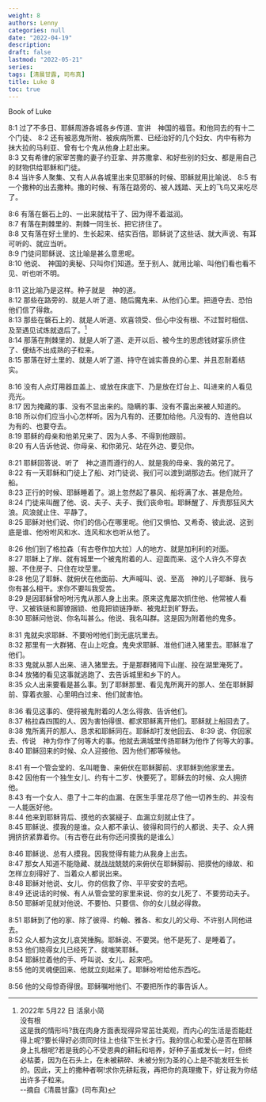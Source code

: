 ```yaml
---
weight: 8
authors: Lenny
categories: null
date: "2022-04-19"
description: 
draft: false
lastmod: "2022-05-21"
series:
tags: [清晨甘露, 司布真]
title: Luke 8
toc: true
---
```

Book of Luke
<!--more-->


8:1 过了不多日、耶稣周游各城各乡传道、宣讲　神国的福音。和他同去的有十二个门徒、
8:2 还有被恶鬼所附、被疾病所累、已经治好的几个妇女、内中有称为抹大拉的马利亚、曾有七个鬼从他身上赶出来。  
8:3 又有希律的家宰苦撒的妻子约亚拿、并苏撒拿、和好些别的妇女、都是用自己的财物供给耶稣和门徒。  
8:4 当许多人聚集、又有人从各城里出来见耶稣的时候、耶稣就用比喻说、
8:5 有一个撒种的出去撒种。撒的时候、有落在路旁的、被人践踏、天上的飞鸟又来吃尽了。  

8:6 有落在磐石上的、一出来就枯干了、因为得不着滋润。  
8:7 有落在荆棘里的、荆棘一同生长、把它挤住了。  
8:8 又有落在好土里的、生长起来、结实百倍。耶稣说了这些话、就大声说、有耳可听的、就应当听。  
8:9 门徒问耶稣说、这比喻是甚么意思呢。  
8:10 他说、　神国的奥秘、只叫你们知道。至于别人、就用比喻、叫他们看也看不见、听也听不明。  

8:11 这比喻乃是这样。种子就是　神的道。  
8:12 那些在路旁的、就是人听了道、随后魔鬼来、从他们心里。把道夺去、恐怕他们信了得救。  
8:13 那些在磐石上的、就是人听道、欢喜领受、但心中没有根、不过暂时相信、及至遇见试炼就退后了。[^1]  
8:14 那落在荆棘里的、就是人听了道、走开以后、被今生的思虑钱财宴乐挤住了、便结不出成熟的子粒来。  
8:15 那落在好土里的、就是人听了道、持守在诚实善良的心里、并且忍耐着结实。  

8:16 没有人点灯用器皿盖上、或放在床底下、乃是放在灯台上、叫进来的人看见亮光。  
8:17 因为掩藏的事、没有不显出来的。隐瞒的事、没有不露出来被人知道的。  
8:18 所以你们应当小心怎样听。因为凡有的、还要加给他。凡没有的、连他自以为有的、也要夺去。  
8:19 耶稣的母亲和他弟兄来了、因为人多、不得到他跟前。  
8:20 有人告诉他说、你母亲、和你弟兄、站在外边、要见你。  

8:21 耶稣回答说、听了　神之道而遵行的人、就是我的母亲、我的弟兄了。  
8:22 有一天耶稣和门徒上了船、对门徒说、我们可以渡到湖那边去。他们就开了船。  
8:23 正行的时候、耶稣睡着了。湖上忽然起了暴风、船将满了水、甚是危险。  
8:24 门徒来叫醒了他、说、夫子、夫子、我们丧命啦。耶稣醒了、斥责那狂风大浪。风浪就止住、平静了。  
8:25 耶稣对他们说、你们的信心在哪里呢。他们又惧怕、又希奇、彼此说、这到底是谁、他吩咐风和水、连风和水也听从他了。  

8:26 他们到了格拉森〔有古卷作加大拉〕人的地方、就是加利利的对面。  
8:27 耶稣上了岸、就有城里一个被鬼附着的人、迎面而来、这个人许久不穿衣服、不住房子、只住在坟茔里。  
8:28 他见了耶稣、就俯伏在他面前、大声喊叫、说、至高　神的儿子耶稣、我与你有甚么相干。求你不要叫我受苦。  
8:29 是因耶稣曾吩咐污鬼从那人身上出来。原来这鬼屡次抓住他、他常被人看守、又被铁链和脚镣捆锁、他竟把锁链挣断、被鬼赶到旷野去。  
8:30 耶稣问他说、你名叫甚么。他说、我名叫群。这是因为附着他的鬼多。  

8:31 鬼就央求耶稣、不要吩咐他们到无底坑里去。  
8:32 那里有一大群猪、在山上吃食。鬼央求耶稣、准他们进入猪里去。耶稣准了他们。  
8:33 鬼就从那人出来、进入猪里去。于是那群猪闯下山崖、投在湖里淹死了。  
8:34 放猪的看见这事就逃跑了、去告诉城里和乡下的人。  
8:35 众人出来要看是甚么事。到了耶稣那里、看见鬼所离开的那人、坐在耶稣脚前、穿着衣服、心里明白过来、他们就害怕。  

8:36 看见这事的、便将被鬼附着的人怎么得救、告诉他们。  
8:37 格拉森四围的人、因为害怕得很、都求耶稣离开他们。耶稣就上船回去了。  
8:38 鬼所离开的那人、恳求和耶稣同在。耶稣却打发他回去、
8:39 说、你回家去、传说　神为你作了何等大的事。他就去满城里传扬耶稣为他作了何等大的事。  
8:40 耶稣回来的时候、众人迎接他、因为他们都等候他。  

8:41 有一个管会堂的、名叫睚鲁、来俯伏在耶稣脚前、求耶稣到他家里去。  
8:42 因他有一个独生女儿、约有十二岁、快要死了。耶稣去的时候、众人拥挤他。  
8:43 有一个女人、患了十二年的血漏、在医生手里花尽了他一切养生的、并没有一人能医好他。  
8:44 他来到耶稣背后、摸他的衣裳繸子、血漏立刻就止住了。  
8:45 耶稣说、摸我的是谁。众人都不承认、彼得和同行的人都说、夫子、众人拥拥挤挤紧靠着你。〔有古卷在此有你还问摸我的是谁么〕

8:46 耶稣说、总有人摸我。因我觉得有能力从我身上出去。  
8:47 那女人知道不能隐藏、就战战兢兢的来俯伏在耶稣脚前、把摸他的缘故、和怎样立刻得好了、当着众人都说出来。  
8:48 耶稣对他说、女儿、你的信救了你、平平安安的去吧。  
8:49 还说话的时候、有人从管会堂的家里来说、你的女儿死了、不要劳动夫子。  
8:50 耶稣听见就对他说、不要怕、只要信、你的女儿就必得救。  

8:51 耶稣到了他的家、除了彼得、约翰、雅各、和女儿的父母、不许别人同他进去。  
8:52 众人都为这女儿哀哭捶胸。耶稣说、不要哭。他不是死了、是睡着了。  
8:53 他们晓得女儿已经死了、就嗤笑耶稣。  
8:54 耶稣拉着他的手、呼叫说、女儿、起来吧。  
8:55 他的灵魂便回来、他就立刻起来了。耶稣吩咐给他东西吃。  

8:56 他的父母惊奇得很。耶稣嘱咐他们、不要把所作的事告诉人。  

[^1]: 2022年 5月22 日 活泉小简  
没有根   
这是我的情形吗?我在肉身方面表现得异常茁壮美观，而内心的生活是否能赶得上呢?要长得好必须同时往上也往下生长才行。我的信心和爱心是否在耶稣身上扎根呢?若是我的心不受恩典的耕耘和培养，好种子虽或发长一时，但终必枯萎，因为在石头上，在未被耕碎、未被分别为圣的心上是不能发旺生长的。因此，天上的撒种者啊!求你先耕耘我，再把你的真理撒下，好让我为你结出许多子粒来。   
--摘自《清晨甘露》(司布真)   
